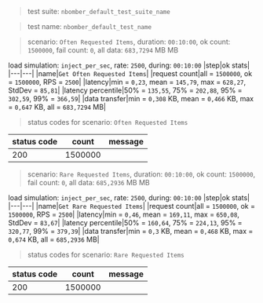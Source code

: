 > test suite: `nbomber_default_test_suite_name`

> test name: `nbomber_default_test_name`

> scenario: `Often Requested Items`, duration: `00:10:00`, ok count: `1500000`, fail count: `0`, all data: `683,7294` MB MB

load simulation: `inject_per_sec`, rate: `2500`, during: `00:10:00`
|step|ok stats|
|---|---|
|name|`Get Often Requested Items`|
|request count|all = `1500000`, ok = `1500000`, RPS = `2500`|
|latency|min = `0,23`, mean = `145,79`, max = `628,27`, StdDev = `85,81`|
|latency percentile|50% = `135,55`, 75% = `202,88`, 95% = `302,59`, 99% = `366,59`|
|data transfer|min = `0,308` KB, mean = `0,466` KB, max = `0,647` KB, all = `683,7294` MB|
> status codes for scenario: `Often Requested Items`

|status code|count|message|
|---|---|---|
|200|1500000||

> scenario: `Rare Requested Items`, duration: `00:10:00`, ok count: `1500000`, fail count: `0`, all data: `685,2936` MB MB

load simulation: `inject_per_sec`, rate: `2500`, during: `00:10:00`
|step|ok stats|
|---|---|
|name|`Get Rare Requested Items`|
|request count|all = `1500000`, ok = `1500000`, RPS = `2500`|
|latency|min = `0,46`, mean = `169,11`, max = `650,08`, StdDev = `83,67`|
|latency percentile|50% = `160,64`, 75% = `224,13`, 95% = `320,77`, 99% = `379,39`|
|data transfer|min = `0,3` KB, mean = `0,468` KB, max = `0,674` KB, all = `685,2936` MB|
> status codes for scenario: `Rare Requested Items`

|status code|count|message|
|---|---|---|
|200|1500000||


